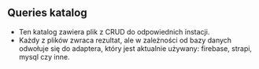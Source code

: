## Queries katalog

- Ten katalog zawiera plik z CRUD do odpowiednich instacji.
- Każdy z plików zwraca rezultat, ale w zależności od bazy danych odwołuje się do adaptera,
  który jest aktualnie używany: firebase, strapi, mysql czy inne.
